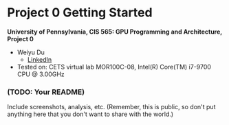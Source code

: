 Project 0 Getting Started
====================

**University of Pennsylvania, CIS 565: GPU Programming and Architecture, Project 0**

* Weiyu Du
  * [LinkedIn](https://www.linkedin.com/in/weiyu-du/)
* Tested on: CETS virtual lab MOR100C-08, Intel(R) Core(TM) i7-9700 CPU @ 3.00GHz 

### (TODO: Your README)

Include screenshots, analysis, etc. (Remember, this is public, so don't put
anything here that you don't want to share with the world.)

